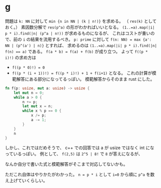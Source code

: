 # g
問題は `k: NN` に対して `min {n in NN | (k | n!)}` を求める。
（ `res(k)` としておく。）
素因数分解で `res(p^a)` の形がわかればいいとなる。
`(1..=a).map(|i| p * i).find(|n| (p^a | n!))` が求めるものになるが、
これはコストが重いので、前の `i` の結果を流用するべき。
`p: prime` に対して `f(n: NN) = max {a': NN | (p^(a') | n)}` とすれば、
求めるのは `(1..=a).map(|i| p * i).find(|n| f(n) == a)` である。
`f(a * b) = f(a) + f(b)` が成り立つ。
よって `f((p * i)!)` の求め方は
- `f((p * 0)!) = 0`
- `f((p * (i + 1))!) = f((p * i)!) + 1 + f(i+1)`
となる。
これの計算が模範解答にある部分になってるっぽい。
模範解答からそのまま rust にした。
```rust
fn f(p: usize, mut a: usize) -> usize {
    let mut n = 0;
    while a > 0 {
        n += p;
        let mut x = n;
        while x % p == 0 {
            x /= p;
            a -= 1;
        }
    }
    n
}
```
しかし、これではだめそうで、
c++ での回答では a が usize ではなく int になっているっぽい。
例として、 `f(2,5)` は `2^5 | 8!` で `8` が答えになるが、

なんか自分で書いた式と模範解答がそこまで対応してないかも。

ただこれ自体はやりかたがわかった。
`n = p * i` として `i=0` から順に `p^a` を数え上げていくらしい。

